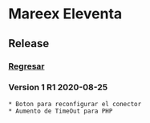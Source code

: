 # Mareex Eleventa

## Release

### [Regresar](https://jarscr.github.io/mareex/home#release)


### Version 1 R1 2020-08-25
````
* Boton para reconfigurar el conector
* Aumento de TimeOut para PHP
````


